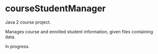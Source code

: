 # courseStudentManager
Java 2 course project.

Manages course and enrolled student information, given files containing data.

In progress.
